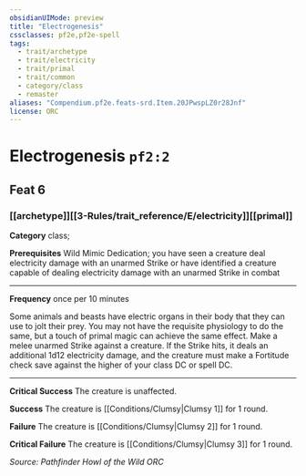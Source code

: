 ```yaml
---
obsidianUIMode: preview
title: "Electrogenesis"
cssclasses: pf2e,pf2e-spell
tags:
  - trait/archetype
  - trait/electricity
  - trait/primal
  - trait/common
  - category/class
  - remaster
aliases: "Compendium.pf2e.feats-srd.Item.20JPwspLZ0r28Jnf"
license: ORC
---
```

# Electrogenesis `pf2:2`
## Feat 6
### [[archetype]][[3-Rules/trait_reference/E/electricity]][[primal]]

**Category** class; 



**Prerequisites** Wild Mimic Dedication; you have seen a creature deal electricity damage with an unarmed Strike or have identified a creature capable of dealing electricity damage with an unarmed Strike in combat
* * *
**Frequency** once per 10 minutes

Some animals and beasts have electric organs in their body that they can use to jolt their prey. You may not have the requisite physiology to do the same, but a touch of primal magic can achieve the same effect. Make a melee unarmed Strike against a creature. If the Strike hits, it deals an additional 1d12 electricity damage, and the creature must make a Fortitude check save against the higher of your class DC or spell DC.

* * *

**Critical Success** The creature is unaffected.

**Success** The creature is [[Conditions/Clumsy|Clumsy 1]] for 1 round.

**Failure** The creature is [[Conditions/Clumsy|Clumsy 2]] for 1 round.

**Critical Failure** The creature is [[Conditions/Clumsy|Clumsy 3]] for 1 round.

*Source: Pathfinder Howl of the Wild*
*ORC*